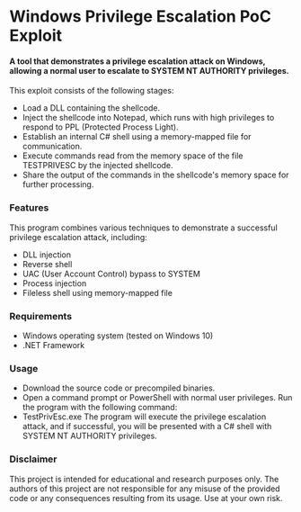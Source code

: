 # Windows Privilege Escalation PoC Exploit
#### A tool that demonstrates a privilege escalation attack on Windows, allowing a normal user to escalate to SYSTEM NT AUTHORITY privileges.


This exploit consists of the following stages:

- Load a DLL containing the shellcode.
- Inject the shellcode into Notepad, which runs with high privileges to respond to PPL (Protected Process Light).
- Establish an internal C# shell using a memory-mapped file for communication.
- Execute commands read from the memory space of the file TESTPRIVESC by the injected shellcode.
- Share the output of the commands in the shellcode's memory space for further processing.
### Features
This program combines various techniques to demonstrate a successful privilege escalation attack, including:

- DLL injection
- Reverse shell
- UAC (User Account Control) bypass to SYSTEM
- Process injection
-  Fileless shell using memory-mapped file
### Requirements
- Windows operating system (tested on Windows 10)
- .NET Framework
### Usage
- Download the source code or precompiled binaries.
- Open a command prompt or PowerShell with normal user privileges.
Run the program with the following command:
- TestPrivEsc.exe
The program will execute the privilege escalation attack, and if successful, you will be presented with a C# shell with SYSTEM NT AUTHORITY privileges.
### Disclaimer
This project is intended for educational and research purposes only. The authors of this project are not responsible for any misuse of the provided code or any consequences resulting from its usage. Use at your own risk.
